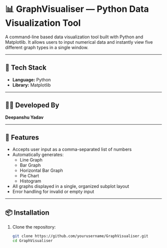 # 📊 GraphVisualiser — Python Data Visualization Tool

A command-line based data visualization tool built with Python and Matplotlib. It allows users to input numerical data and instantly view five different graph types in a single window.

---

## 🧰 Tech Stack

- **Language:** Python
- **Library:** Matplotlib

---

## 👨‍💻 Developed By

**Deepanshu Yadav**

---

## 🚀 Features

- Accepts user input as a comma-separated list of numbers
- Automatically generates:
  - Line Graph
  - Bar Graph
  - Horizontal Bar Graph
  - Pie Chart
  - Histogram
- All graphs displayed in a single, organized subplot layout
- Error handling for invalid or empty input

---

## 📦 Installation

1. Clone the repository:
   ```bash
   git clone https://github.com/yourusername/GraphVisualiser.git
   cd GraphVisualiser
